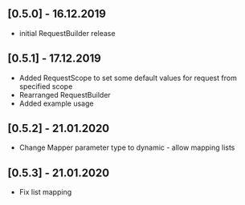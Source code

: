 ## [0.5.0] - 16.12.2019

* initial RequestBuilder release

## [0.5.1] - 17.12.2019

* Added RequestScope to set some default values for request from specified scope
* Rearranged RequestBuilder
* Added example usage

## [0.5.2] - 21.01.2020

* Change Mapper parameter type to dynamic - allow mapping lists

## [0.5.3] - 21.01.2020

* Fix list mapping